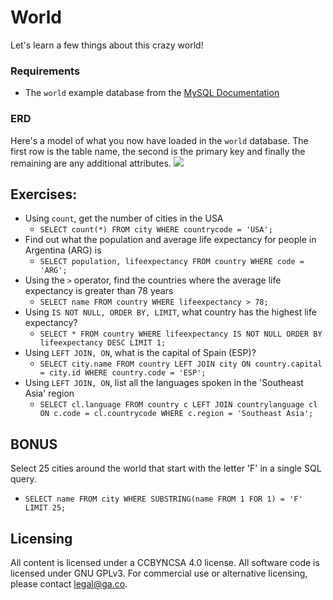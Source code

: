 # World

Let's learn a few things about this crazy world! 

### Requirements

* The `world` example database from the [MySQL Documentation](https://dev.mysql.com/doc/index-other.html)

### ERD

Here's a model of what you now have loaded in the `world` database. The first row is the table name, the second is the primary key and finally the remaining are any additional attributes.
<img src="http://i.imgur.com/BirbWW5.png" />

## Exercises:

* Using `count`, get the number of cities in the USA 
  - `SELECT count(*) FROM city WHERE countrycode = 'USA';`
* Find out what the population and average life expectancy for people in Argentina (ARG) is
  - `SELECT population, lifeexpectancy FROM country WHERE code = 'ARG';`
* Using the `>` operator, find the countries where the average life expectancy is greater than 78 years 
  - `SELECT name FROM country WHERE lifeexpectancy > 78;`
* Using `IS NOT NULL, ORDER BY, LIMIT`, what country has the highest life expectancy? 
  - `SELECT * FROM country WHERE lifeexpectancy IS NOT NULL ORDER BY lifeexpectancy DESC LIMIT 1;`
* Using `LEFT JOIN, ON`, what is the capital of Spain (ESP)?
  - `SELECT city.name FROM country LEFT JOIN city ON country.capital = city.id WHERE country.code = 'ESP';`
* Using `LEFT JOIN, ON`, list all the languages spoken in the 'Southeast Asia' region
  - `SELECT cl.language FROM country c LEFT JOIN countrylanguage cl ON c.code = cl.countrycode WHERE c.region = 'Southeast Asia';`

## BONUS
Select 25 cities around the world that start with the letter 'F' in a single SQL query.
- `SELECT name FROM city WHERE SUBSTRING(name FROM 1 FOR 1) = 'F' LIMIT 25;`

## Licensing
All content is licensed under a CC­BY­NC­SA 4.0 license.
All software code is licensed under GNU GPLv3. For commercial use or alternative licensing, please contact legal@ga.co.
